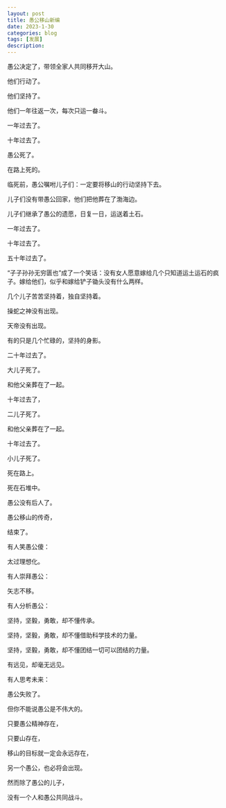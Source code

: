 ```yaml
---
layout: post
title: 愚公移山新编
date: 2023-1-30
categories: blog
tags: [发展]
description: 
---
```


愚公决定了，带领全家人共同移开大山。

他们行动了。

他们坚持了。

他们一年往返一次，每次只运一畚斗。

一年过去了。

十年过去了。

愚公死了。

在路上死的。

临死前，愚公嘱咐儿子们：一定要将移山的行动坚持下去。

儿子们没有带愚公回家，他们把他葬在了渤海边。

儿子们继承了愚公的遗愿，日复一日，运送着土石。

一年过去了。

十年过去了。

五十年过去了。

“子子孙孙无穷匮也”成了一个笑话：没有女人愿意嫁给几个只知道运土运石的疯子。嫁给他们，似乎和嫁给铲子锄头没有什么两样。

几个儿子苦苦坚持着，独自坚持着。

操蛇之神没有出现。

天帝没有出现。

有的只是几个忙碌的，坚持的身影。

二十年过去了。

大儿子死了。

和他父亲葬在了一起。

十年过去了，

二儿子死了。

和他父亲葬在了一起。

十年过去了。

小儿子死了。

死在路上。

死在石堆中。

愚公没有后人了。

愚公移山的传奇，

结束了。

有人笑愚公傻：

太过理想化。

有人崇拜愚公：

矢志不移。

有人分析愚公：

坚持，坚毅，勇敢，却不懂传承。

坚持，坚毅，勇敢，却不懂借助科学技术的力量。

坚持，坚毅，勇敢，却不懂团结一切可以团结的力量。

有远见，却毫无远见。

有人思考未来：

愚公失败了。

但你不能说愚公是不伟大的。

只要愚公精神存在，

只要山存在，

移山的目标就一定会永远存在，

另一个愚公，也必将会出现。

然而除了愚公的儿子，

没有一个人和愚公共同战斗。

